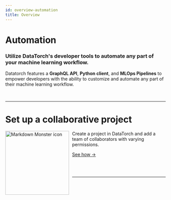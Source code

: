 ```yaml
---
id: overview-automation
title: Overview
---
```


# Automation
### Utilize DataTorch's developer tools to automate any part of your machine learning workflow.
Datatorch features a **GraphQL API**, **Python client**, and **MLOps Pipelines** to empower developers with the ability to customize and automate any part of their machine learning workflow.

<br />

---

# Set up a collaborative project
<img src="/figures/getting-started/create-project.png"
    width="200px"
     alt="Markdown Monster icon"
     style="float: left; margin-right: 10px;" />

Create a project in DataTorch and add a team of collaborators with varying permissions.

[See how →](/tutorial-collab-project-setup)

<br/>

<br/>

---
